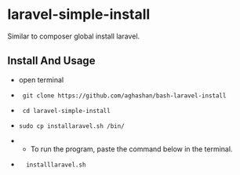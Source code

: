 # laravel-simple-install
Similar to composer global install laravel. 
## Install And Usage
- open terminal
- ```
   git clone https://github.com/aghashan/bash-laravel-install
  ```
- ```
   cd laravel-simple-install
   ```
- ```
  sudo cp installaravel.sh /bin/
  ```
- - To run the program, paste the command below in the terminal. 
- ```
    installlaravel.sh
    ``` 
